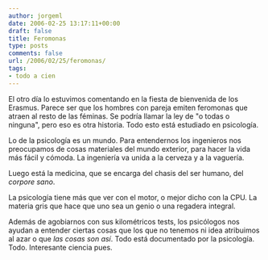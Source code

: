 ```yaml
---
author: jorgeml
date: 2006-02-25 13:17:11+00:00
draft: false
title: Feromonas
type: posts
comments: false
url: /2006/02/25/feromonas/
tags:
- todo a cien
---
```


El otro día lo estuvimos comentando en la fiesta de bienvenida de los Erasmus. Parece ser que los hombres con pareja emiten feromonas que atraen al resto de las féminas. Se podría llamar la ley de "o todas o ninguna", pero eso es otra historia. Todo esto está estudiado en psicología.

Lo de la psicología es un mundo. Para entendernos los ingenieros nos preocupamos de cosas materiales del mundo exterior, para hacer la vida más fácil y cómoda. La ingeniería va unida a la cerveza y a la vaguería.

Luego está la medicina, que se encarga del chasis del ser humano, del _corpore sano_.

La psicología tiene más que ver con el motor, o mejor dicho con la CPU. La materia gris que hace que uno sea un genio o una regadera integral.

Además de agobiarnos con sus kilométricos tests, los psicólogos nos ayudan a entender ciertas cosas que los que no tenemos ni idea atribuimos al azar o que _las cosas son así_. Todo está documentado por la psicología. Todo. Interesante ciencia pues.
